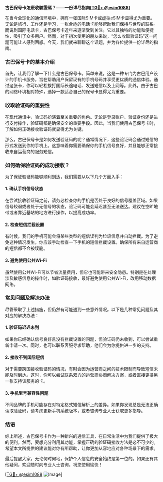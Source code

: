 **古巴保号卡怎麽收驗證碼？——一份详尽指南[[TG💪+ @esim1088](https://t.me/s/esim1088)]**

在当今全球化的通信环境中，拥有一张国际SIM卡或虚拟eSIM卡显得尤为重要。无论是旅行、工作还是学习，一张合适的电话卡能够帮助我们保持与世界的联系。而说到国际电话卡，古巴保号卡近年来逐渐受到关注。它以其独特的功能和便捷性，吸引了众多用户。然而，对于初次使用的朋友来说，“怎么收取验证码”这一问题可能让人感到困惑。今天，我们就来聊聊这个话题，并为各位提供一份详尽的指南。

### 古巴保号卡的基本介绍

首先，让我们了解一下什么是古巴保号卡。简单来说，这是一种专门为古巴用户设计的手机卡服务，旨在帮助用户保留现有的手机号码并享受更优质的通信体验。通过这张卡，你可以轻松拨打国际长途电话、发送短信以及上网等。此外，由于古巴的网络环境相对特殊，选择一款适合自己的保号卡显得尤为重要。

### 收取验证码的重要性

在现代通讯中，验证码扮演着至关重要的角色。无论是登录账户、验证身份还是进行支付操作，验证码都是确保安全的重要手段。因此，当我们使用古巴保号卡时，了解如何正确接收验证码就显得尤为关键。

那么，古巴保号卡是如何发送验证码的呢？通常情况下，这些验证码会通过短信的形式发送到你的手机上。这意味着你需要确保你的手机信号良好，并且能够正常接收来自运营商的服务短信。

### 如何确保验证码的成功接收？

为了保证验证码能够顺利到达，我们需要从以下几个方面入手：

#### 1. 确认手机信号状态
在尝试接收验证码之前，请务必检查你的手机是否处于良好的信号覆盖区域。如果信号较弱或者处于无信号的状态，验证码可能会延迟甚至无法送达。建议在空旷地带或者靠近基站的地方进行操作，以提高成功率。

#### 2. 检查短信拦截设置
有时候，我们的手机可能会将某些类型的短信误判为垃圾信息并自动拦截。为了避免这种情况发生，你应该手动检查一下手机的短信拦截设置。确保所有来自运营商的短信都不会被误删。

#### 3. 避免使用公共Wi-Fi
虽然使用公共Wi-Fi可以节省流量费用，但它也可能带来安全隐患。特别是在处理涉及敏感信息的操作时，如验证码接收，最好避免使用公共Wi-Fi，改用移动数据网络。

### 常见问题及解决办法

尽管采取了上述措施，但仍然有可能遇到一些意外情况。以下是几种常见问题及其对应的解决办法：

#### 1. 验证码迟迟未到
如果你已经确认信号良好且没有拦截设置的问题，但验证码仍未收到，可以尝试重新申请一次。同时，也可以联系客服寻求帮助，他们会为你提供进一步的支持。

#### 2. 接收不到国际短信
对于需要跨国接收验证码的情况，有时会因为运营商之间的技术限制而导致短信未能及时到达。这时，你可以尝试联系双方的运营商协商解决方案，或者直接更换另一张支持该服务的卡。

#### 3. 手机型号兼容性问题
不同品牌的手机可能存在对特定格式短信解析上的差异。如果你发现总是无法正确读取验证码，请考虑更新手机系统版本，或者咨询专业人士获取更多指导。

### 结语

综上所述，古巴保号卡作为一种新兴的通信工具，在日常生活中为我们提供了极大的便利。然而，要想充分利用其功能，掌握正确的验证码接收方法是必不可少的。希望本文所提供的建议能对你有所帮助，让你更加从容地应对各种场景下的需求。

最后提醒大家，无论何时何地，保护个人信息的安全始终是第一位的。如果还有其他疑问，欢迎随时向专业人士咨询。祝您使用愉快！

[[TG💪+ @esim1088](https://t.me/s/esim1088) ![Image](https://i.postimg.cc/4NQfJmqS/Snipaste-2025-05-13-00-14-12.png)]